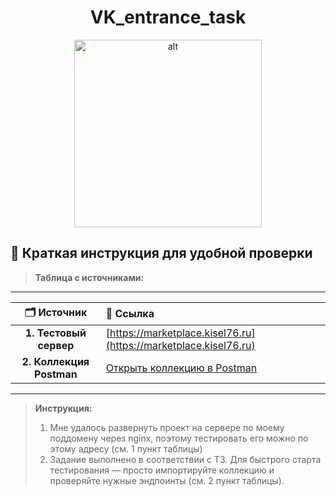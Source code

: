 <h1 align="center">VK_entrance_task</h1>

<p align="center">
  <img src="https://media1.tenor.com/m/e-msDFGlCU0AAAAd/hello.gif" alt="alt" width="300" />
</p>

## 🎯 Краткая инструкция для удобной проверки 

> **Таблица с источниками:**

---

| 🗂️ Источник                    | 🔗 Ссылка                                                                         |
|:---------------------------:|:-------------------------------------------------------------------------------|
| **1. Тестовый сервер**         | [https://marketplace.kisel76.ru](https://marketplace.kisel76.ru)               |
| **2. Коллекция Postman**      | [Открыть коллекцию в Postman](https://web.postman.co/workspace/My-Workspace~04c85fcb-5e37-4f8a-8944-c309927c1f20/collection/42785878-dafbaaab-2e8f-4b84-8a2e-c02a8a3dfe2b?action=share&source=copy-link&creator=42785878, "https://web.postman.co/workspace/My-Workspace~04c85fcb-5e37-4f8a-8944-c309927c1f20/collection/42785878-dafbaaab-2e8f-4b84-8a2e-c02a8a3dfe2b?action=share&source=copy-link&creator=42785878") |

---

> **Инструкция:**  
> 1. Мне удалось развернуть проект на сервере по моему поддомену через nginx, поэтому тестировать его можно по этому адресу (см. 1 пункт таблицы)
> 2. Задание выполнено в соответствии с ТЗ. Для быстрого старта тестирования — просто импортируйте коллекцию и проверяйте нужные эндпоинты (см. 2 пункт таблицы).